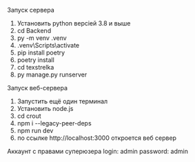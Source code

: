 Запуск сервера
1. Установить python версіей 3.8 и выше
2. cd Backend
3. py -m venv .venv
4. .venv\Scripts\activate
5. pip install poetry
6. poetry install
7. cd texstrelka
8. py manage.py runserver

Запуск веб-сервера
1. Запустить ещё один терминал
2. Установить node.js
3. cd crout  
4. npm i --legacy-peer-deps
5. npm run dev
6. по ссылке http://localhost:3000 откроется веб сервер

Аккаунт с правами суперюзера
login: admin
password: admin